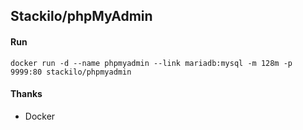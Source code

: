 ## Stackilo/phpMyAdmin

#### Run

    docker run -d --name phpmyadmin --link mariadb:mysql -m 128m -p 9999:80 stackilo/phpmyadmin

#### Thanks

 - Docker
